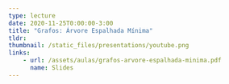```yaml
---
type: lecture
date: 2020-11-25T0:00:00-3:00
title: "Grafos: Árvore Espalhada Mínima"
tldr:
thumbnail: /static_files/presentations/youtube.png
links: 
    - url: /assets/aulas/grafos-arvore-espalhada-minima.pdf
      name: Slides
---
```

